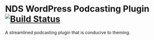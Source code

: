 NDS WordPress Podcasting Plugin [![Build Status](https://travis-ci.org/timnolte/nds-wp-podcasting.png?branch=master)](https://travis-ci.org/timnolte/nds-wp-podcasting)
=================

A streamlined podcasting plugin that is conducive to theming.
